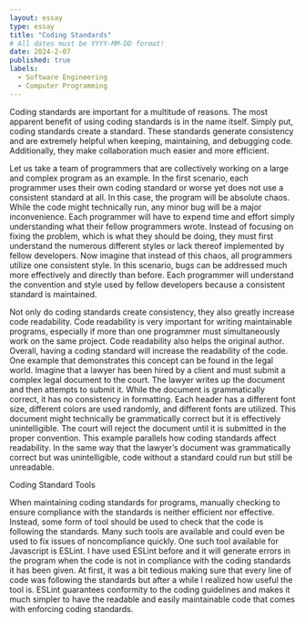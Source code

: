 ```yaml
---
layout: essay
type: essay
title: "Coding Standards"
# All dates must be YYYY-MM-DD format!
date: 2024-2-07
published: true
labels:
  - Software Engineering
  - Computer Programming
---
```


Coding standards are important for a multitude of reasons. The most apparent benefit of using coding standards is in the name itself. Simply put, coding standards create a standard. These standards generate consistency and are extremely helpful when keeping, maintaining, and debugging code. Additionally, they make collaboration much easier and more efficient. 

Let us take a team of programmers that are collectively working on a large and complex program as an example. In the first scenario, each programmer uses their own coding standard or worse yet does not use a consistent standard at all. In this case, the program will be absolute chaos. While the code might technically run, any minor bug will be a major inconvenience. Each programmer will have to expend time and effort simply understanding what their fellow programmers wrote. Instead of focusing on fixing the problem, which is what they should be doing, they must first understand the numerous different styles or lack thereof implemented by fellow developers. Now imagine that instead of this chaos, all programmers utilize one consistent style. In this scenario, bugs can be addressed much more effectively and directly than before. Each programmer will understand the convention and style used by fellow developers because a consistent standard is maintained.

Not only do coding standards create consistency, they also greatly increase code readability. Code readability is very important for writing maintainable programs, especially if more than one programmer must simultaneously work on the same project. Code readability also helps the original author. Overall, having a coding standard will increase the readability of the code. One example that demonstrates this concept can be found in the legal world. Imagine that a lawyer has been hired by a client and must submit a complex legal document to the court. The lawyer writes up the document and then attempts to submit it. While the document is grammatically correct, it has no consistency in formatting. Each header has a different font size, different colors are used randomly, and different fonts are utilized. This document might technically be grammatically correct but it is effectively unintelligible. The court will reject the document until it is submitted in the proper convention. This example parallels how coding standards affect readability. In the same way that the lawyer’s document was grammatically correct but was unintelligible, code without a standard could run but still be unreadable.


Coding Standard Tools

When maintaining coding standards for programs, manually checking to ensure compliance with the standards is neither efficient nor effective. Instead, some form of tool should be used to check that the code is following the standards. Many such tools are available and could even be used to fix issues of noncompliance quickly. One such tool available for Javascript is ESLint. I have used ESLint before and it will generate errors in the program when the code is not in compliance with the coding standards it has been given. At first, it was a bit tedious making sure that every line of code was following the standards but after a while I realized how useful the tool is. ESLint guarantees conformity to the coding guidelines and makes it much simpler to have the readable and easily maintainable code that comes with enforcing coding standards.



